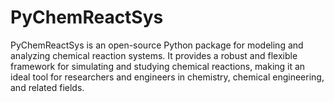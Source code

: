 # PyChemReactSys

PyChemReactSys is an open-source Python package for modeling and analyzing chemical reaction systems. It provides a robust and flexible framework for simulating and studying chemical reactions, making it an ideal tool for researchers and engineers in chemistry, chemical engineering, and related fields.
